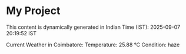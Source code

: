 # My Project

This content is dynamically generated in Indian Time (IST): 2025-09-07 20:19:52 IST


Current Weather in Coimbatore:
Temperature: 25.88 °C
Condition: haze
